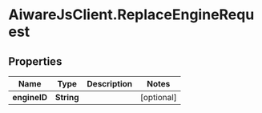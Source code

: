 # AiwareJsClient.ReplaceEngineRequest

## Properties

Name | Type | Description | Notes
------------ | ------------- | ------------- | -------------
**engineID** | **String** |  | [optional] 


